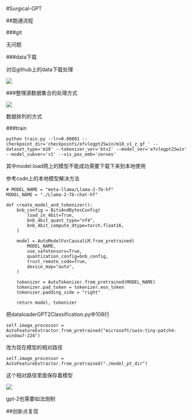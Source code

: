#Surgical-GPT

##跑通流程

###git

无问题

###data下载

对应github上的data下载处理

![](https://cdn.jsdelivr.net/gh/tj-messi/picture/1738932443290.png)

###整理源数据集合的处理方式

![](https://cdn.jsdelivr.net/gh/tj-messi/picture/1738934115549.png)

数据排列的方式

###train

	python train.py --lr=0.00001 --checkpoint_dir='checkpoints/efvlegpt2Swin/m18_v1_z_qf_' --dataset_type='m18' --tokenizer_ver='btv2' --model_ver='efvlegpt2Swin' --model_subver='v1' --vis_pos_emb='zeroes'

其中model.load网上的模型不能成功需要下载下来到本地使用

参考csdn上的本地模型解决方法

	# MODEL_NAME = "meta-llama/Llama-2-7b-hf"
	MODEL_NAME = "./Llama-2-7b-chat-hf"

	def create_model_and_tokenizer():
	    bnb_config = BitsAndBytesConfig(
	        load_in_4bit=True,
	        bnb_4bit_quant_type="nf4",
	        bnb_4bit_compute_dtype=torch.float16,
	    )
	
	    model = AutoModelForCausalLM.from_pretrained(
	        MODEL_NAME,
	        use_safetensors=True,
	        quantization_config=bnb_config,
	        trust_remote_code=True,
	        device_map="auto",
	    )
	
	    tokenizer = AutoTokenizer.from_pretrained(MODEL_NAME)
	    tokenizer.pad_token = tokenizer.eos_token
	    tokenizer.padding_side = "right"
	
	    return model, tokenizer

把dataloaderGPT2Classification.py中108行

	self.image_processor = AutoFeatureExtractor.from_pretrained("microsoft/swin-tiny-patch4-window7-224")

改为现在模型的相对路径
	
	self.image_processor = AutoFeatureExtractor.from_pretrained("./model_pt_dir")

这个相对路径里面保存着模型

![](https://cdn.jsdelivr.net/gh/tj-messi/picture/1738939317937.png)

gpt-2也需要如法炮制



##创新点复现